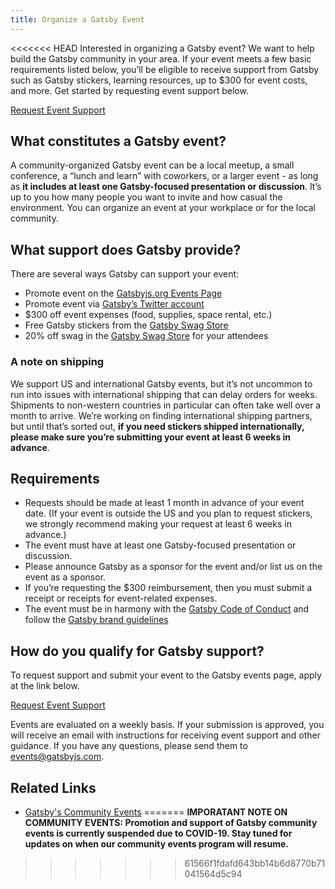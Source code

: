 ```yaml
---
title: Organize a Gatsby Event
---
```


<<<<<<< HEAD
Interested in organizing a Gatsby event? We want to help build the Gatsby community in your area. If your event meets a few basic requirements listed below, you’ll be eligible to receive support from Gatsby such as Gatsby stickers, learning resources, up to \$300 for event costs, and more. Get started by requesting event support below.

[Request Event Support](https://airtable.com/shrpwc99yogJm9sfI)

## What constitutes a Gatsby event?

A community-organized Gatsby event can be a local meetup, a small conference, a “lunch and learn” with coworkers, or a larger event - as long as **it includes at least one Gatsby-focused presentation or discussion**. It’s up to you how many people you want to invite and how casual the environment. You can organize an event at your workplace or for the local community.

## What support does Gatsby provide?

There are several ways Gatsby can support your event:

- Promote event on the [Gatsbyjs.org Events Page](/contributing/events/)
- Promote event via [Gatsby’s Twitter account](https://twitter.com/gatsbyjs)
- \$300 off event expenses (food, supplies, space rental, etc.)
- Free Gatsby stickers from the [Gatsby Swag Store](https://store.gatsbyjs.org/)
- 20% off swag in the [Gatsby Swag Store](https://store.gatsbyjs.org/) for your attendees

### A note on shipping

We support US and international Gatsby events, but it’s not uncommon to run into issues with international shipping that can delay orders for weeks. Shipments to non-western countries in particular can often take well over a month to arrive. We’re working on finding international shipping partners, but until that’s sorted out, **if you need stickers shipped internationally, please make sure you’re submitting your event at least 6 weeks in advance**.

## Requirements

- Requests should be made at least 1 month in advance of your event date. (If your event is outside the US and you plan to request stickers, we strongly recommend making your request at least 6 weeks in advance.)
- The event must have at least one Gatsby-focused presentation or discussion.
- Please announce Gatsby as a sponsor for the event and/or list us on the event as a sponsor.
- If you’re requesting the \$300 reimbursement, then you must submit a receipt or receipts for event-related expenses.
- The event must be in harmony with the [Gatsby Code of Conduct](/contributing/code-of-conduct/) and follow the [Gatsby brand guidelines](/guidelines/logo/)

## How do you qualify for Gatsby support?

To request support and submit your event to the Gatsby events page, apply at the link below.

[Request Event Support](https://airtable.com/shrpwc99yogJm9sfI)

Events are evaluated on a weekly basis. If your submission is approved, you will receive an email with instructions for receiving event support and other guidance.
If you have any questions, please send them to events@gatsbyjs.com.

## Related Links

- [Gatsby's Community Events](/contributing/events/)
=======
**IMPORATANT NOTE ON COMMUNITY EVENTS: Promotion and support of Gatsby community events is currently suspended due to COVID-19. Stay tuned for updates on when our community events program will resume.**
>>>>>>> 61566f1fdafd643bb14b6d8770b71041564d5c94

